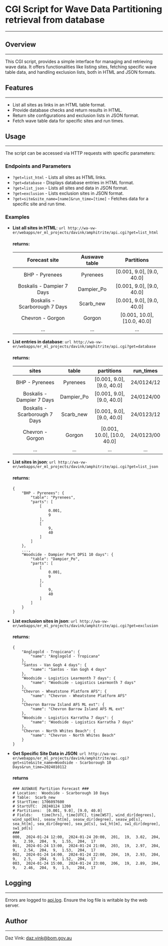 # CGI Script for Wave Data Partitioning retrieval from database

---

## Overview

---

This CGI script, provides a simple interface for managing and retrieving wave data. It offers functionalities like listing sites, fetching specific wave table data, and handling exclusion lists, both in HTML and JSON formats.

## Features

---

-   List all sites as links in an HTML table format.
-   Provide database checks and return results in HTML.
-   Return site configurations and exclusion lists in JSON format.
-   Fetch wave table data for specific sites and run times.

## Usage

---

The script can be accessed via HTTP requests with specific parameters:

### Endpoints and Parameters

-   `?get=list_html` - Lists all sites as HTML links.
-   `?get=database` - Displays database entries in HTML format.
-   `?get=list_json` - Lists all sites and data in JSON format.
-   `?get=exclusion` - Lists exclusion sites in JSON format.
-   `?get=site&site_name=[name]&run_time=[time]` - Fetches data for a specific site and run time.

### Examples

-   **List all sites in HTML**:
    `url http://wa-vw-er/webapps/er_ml_projects/davink/amphitrite/api.cgi?get=list_html`

    #### returns:

    |         Forecast site         | Auswave table |         Partitions          |
    | :---------------------------: | :-----------: | :-------------------------: |
    |        BHP - Pyrenees         |   Pyrenees    |  [0.001, 9.0], [9.0, 40.0]  |
    |   Boskalis - Dampier 7 Days   |  Dampier_Po   |  [0.001, 9.0], [9.0, 40.0]  |
    | Boskalis - Scarborough 7 Days |   Scarb_new   |  [0.001, 9.0], [9.0, 40.0]  |
    |       Chevron - Gorgon        |    Gorgon     | [0.001, 10.0], [10.0, 40.0] |
    |              ...              |      ...      |             ...             |

-   **List entries in database**:
    `url http://wa-vw-er/webapps/er_ml_projects/davink/amphitrite/api.cgi?get=database`

    #### returns:

    |             sites             |   table    |         partitions          | run_times  |
    | :---------------------------: | :--------: | :-------------------------: | :--------: |
    |        BHP - Pyrenees         |  Pyrenees  |  [0.001, 9.0], [9.0, 40.0]  | 24/0124/12 |
    |   Boskalis - Dampier 7 Days   | Dampier_Po |  [0.001, 9.0], [9.0, 40.0]  | 24/0124/00 |
    | Boskalis - Scarborough 7 Days | Scarb_new  |  [0.001, 9.0], [9.0, 40.0]  | 24/0123/12 |
    |       Chevron - Gorgon        |   Gorgon   | [0.001, 10.0], [10.0, 40.0] | 24/0123/00 |
    |              ...              |    ...     |             ...             |    ...     |

-   **List sites in json**:
    `url http://wa-vw-er/webapps/er_ml_projects/davink/amphitrite/api.cgi?get=list_json`

    #### returns:

    ```
    {
        "BHP - Pyrenees": {
            "table": "Pyrenees",
            "parts": [
                [
                    0.001,
                    9
                ],
                [
                    9,
                    40
                ]
            ]
        },
        ...,
        "Woodside - Dampier Port DPS1 10 days": {
            "table": "Dampier_Po",
            "parts": [
                [
                    0.001,
                    9
                ],
                [
                    9,
                    40
                ]
            ]
        }
    }
    ```

-   **List exclusion sites in json**:
    `url http://wa-vw-er/webapps/er_ml_projects/davink/amphitrite/api.cgi?get=exclusion`

    #### returns:

    ```
    {
        "Anglogold - Tropicana": {
            "name": "Anglogold - Tropicana"
        },
        "Santos - Van Gogh 4 days": {
            "name": "Santos - Van Gogh 4 days"
        },
        "Woodside - Logistics Learmonth 7 days": {
            "name": "Woodside - Logistics Learmonth 7 days"
        },
        "Chevron - Wheatstone Platform AFS": {
            "name": "Chevron - Wheatstone Platform AFS"
        },
        "Chevron Barrow Island AFS ML ext": {
            "name": "Chevron Barrow Island AFS ML ext"
        },
        "Woodside - Logistics Karratha 7 days": {
            "name": "Woodside - Logistics Karratha 7 days"
        },
        "Chevron - North Whites Beach": {
            "name": "Chevron - North Whites Beach"
        }
    }
    ```

-   **Get Specific Site Data in JSON**:
    `url http://wa-vw-er/webapps/er_ml_projects/davink/amphitrite/api.cgi?get=site&site_name=Woodside - Scarborough 10 Days&run_time=2024010112`

    #### returns

    ```
    ### AUSWAVE Partition Forecast ###
    # Location:  Woodside - Scarborough 10 Days
    # Table:  Scarb_new
    # StartTime: 1706097600
    # StartUTC:  20240124 1200
    # Partitions:  [0.001, 9.0], [9.0, 40.0]
    # Fields:    time[hrs], time[UTC], time[WST], wind_dir[degrees], wind_spd[kn], seasw_ht[m], seasw_dir[degree], seasw_pd[s], sea_ht[m], sea_dir[degree], sea_pd[s], sw1_ht[m], sw1_dir[degree], sw1_pd[s]
    ###
    000,  2024-01-24 12:00,  2024-01-24 20:00,  201,  19,  3.02,  204,  9,   2.59,  204,  9,  1.55,  204,  17
    001,  2024-01-24 13:00,  2024-01-24 21:00,  203,  19,  2.97,  204,  9,   2.54,  204,  9,  1.53,  204,  17
    002,  2024-01-24 14:00,  2024-01-24 22:00,  204,  19,  2.93,  204,  9,   2.5,   204,  9,  1.52,  204,  17
    003,  2024-01-24 15:00,  2024-01-24 23:00,  206,  19,  2.89,  204,  9,   2.46,  204,  9,  1.5,   204,  17
    ```

## Logging

---

Errors are logged to <a href="http://wa-vw-er/webapps/er_ml_projects/davink/amphitrite/api.log" target="_blank">api.log</a>. Ensure the log file is writable by the web server.

## Author

---

Daz Vink: <daz.vink@bom.gov.au>
